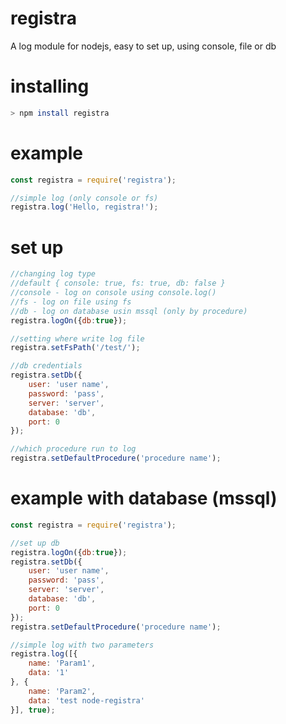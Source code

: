 # registra
A log module for nodejs, easy to set up, using console, file or db

# installing

```sh
> npm install registra
```

# example

```js
const registra = require('registra');

//simple log (only console or fs)
registra.log('Hello, registra!');
```

# set up

```js
//changing log type
//default { console: true, fs: true, db: false }
//console - log on console using console.log()
//fs - log on file using fs
//db - log on database usin mssql (only by procedure)
registra.logOn({db:true});

//setting where write log file
registra.setFsPath('/test/');

//db credentials
registra.setDb({
    user: 'user name',
    password: 'pass',
    server: 'server',
    database: 'db',
    port: 0
});

//which procedure run to log
registra.setDefaultProcedure('procedure name');
```

# example with database (mssql)

```js
const registra = require('registra');

//set up db
registra.logOn({db:true});
registra.setDb({
    user: 'user name',
    password: 'pass',
    server: 'server',
    database: 'db',
    port: 0
});
registra.setDefaultProcedure('procedure name');

//simple log with two parameters
registra.log([{
    name: 'Param1',
    data: '1'
}, {
    name: 'Param2',
    data: 'test node-registra'
}], true);
```
